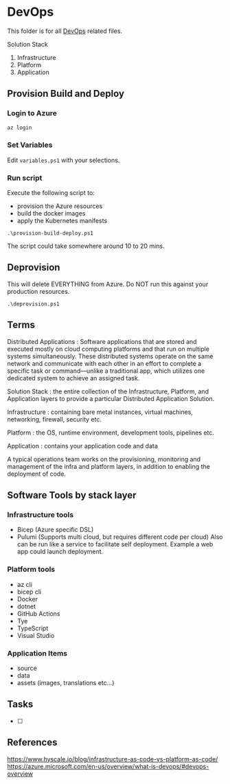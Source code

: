 # DevOps

This folder is for all [DevOps](https://azure.microsoft.com/en-us/overview/what-is-devops/#devops-overview) related files.

Solution Stack

1. Infrastructure
2. Platform
3. Application

## Provision Build and Deploy

### Login to Azure

```powershell
az login
```

### Set Variables

Edit `variables.ps1` with your selections.

### Run script

Execute the following script to:
* provision the Azure resources
* build the docker images
* apply the Kubernetes manifests
  
`.\provision-build-deploy.ps1`

The script could take somewhere around 10 to 20 mins.

## Deprovision

This will delete EVERYTHING from Azure. Do NOT run this against your production resources.

`.\deprovision.ps1`

## Terms

Distributed Applications
: Software applications that are stored and executed mostly on cloud computing platforms and that run on multiple systems simultaneously. These distributed systems operate on the same network and communicate with each other in an effort to complete a specific task or command—unlike a traditional app, which utilizes one dedicated system to achieve an assigned task.

Solution Stack
: the entire collection of the Infrastructure, Platform, and Application layers to provide a particular Distributed Application Solution.

Infrastructure
: containing bare metal instances, virtual machines, networking, firewall, security etc.

Platform
: the OS, runtime environment, development tools, pipelines etc.

Application
: contains your application code and data

A typical operations team works on the provisioning, monitoring and management of the infra and platform layers, in addition to enabling the deployment of code.

## Software Tools by stack layer

### Infrastructure tools

* Bicep (Azure specific DSL)
* Pulumi (Supports multi cloud, but requires different code per cloud) Also can be run like a service to facilitate self deployment. Example a web app could launch deployment.

### Platform tools

* az cli
* bicep cli
* Docker
* dotnet
* GitHub Actions
* Tye
* TypeScript
* Visual Studio

### Application Items

* source
* data
* assets (images, translations etc...)

## Tasks

- [ ] 


## References

https://www.hyscale.io/blog/infrastructure-as-code-vs-platform-as-code/
https://azure.microsoft.com/en-us/overview/what-is-devops/#devops-overview
